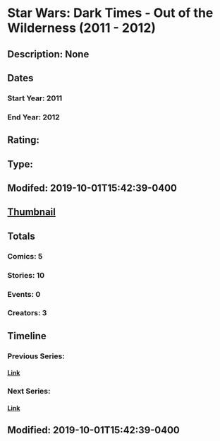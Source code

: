 # Star Wars: Dark Times - Out of the Wilderness (2011 - 2012)
## Description: None
## Dates
### Start Year: 2011
### End Year: 2012
## Rating: 
## Type: 
## Modifed: 2019-10-01T15:42:39-0400
## [Thumbnail](http://i.annihil.us/u/prod/marvel/i/mg/7/30/5d9373e616de8.jpg)
## Totals
### Comics: 5
### Stories: 10
### Events: 0
### Creators: 3
## Timeline
### Previous Series: 
#### [Link]()
### Next Series: 
#### [Link]()
## Modified: 2019-10-01T15:42:39-0400
